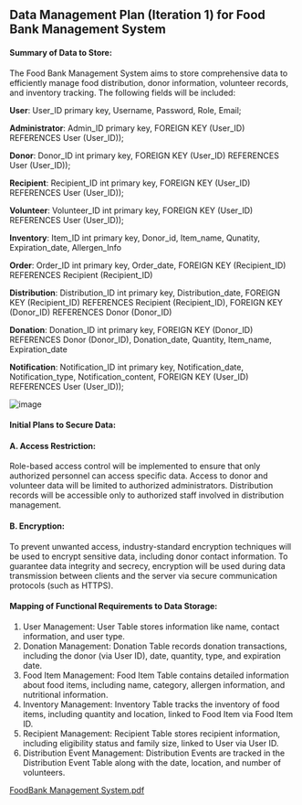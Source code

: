 ## Data Management Plan (Iteration 1) for Food Bank Management System

#### Summary of Data to Store:
The Food Bank Management System aims to store comprehensive data to efficiently manage food distribution, donor information, volunteer records, and inventory tracking. The following fields will be included:

**User**: User_ID primary key, Username, Password, Role, Email;

**Administrator**: Admin_ID primary key, FOREIGN KEY (User_ID) REFERENCES User (User_ID));

**Donor**: Donor_ID int primary key, FOREIGN KEY (User_ID) REFERENCES User (User_ID));

**Recipient**: Recipient_ID int primary key, FOREIGN KEY (User_ID) REFERENCES User (User_ID));

**Volunteer**: Volunteer_ID int primary key, FOREIGN KEY (User_ID) REFERENCES User (User_ID));

**Inventory**: Item_ID int primary key, Donor_id, Item_name, Qunatity, Expiration_date, Allergen_Info 

**Order**: Order_ID int primary key, Order_date, FOREIGN KEY (Recipient_ID) REFERENCES Recipient (Recipient_ID)

**Distribution**: Distribution_ID int primary key, Distribution_date, FOREIGN KEY (Recipient_ID) REFERENCES Recipient (Recipient_ID), FOREIGN KEY (Donor_ID) REFERENCES Donor (Donor_ID)

**Donation**: Donation_ID int primary key, FOREIGN KEY (Donor_ID) REFERENCES Donor (Donor_ID), Donation_date, Quantity, Item_name, Expiration_date 

**Notification**: Notification_ID int primary key, Notification_date, Notification_type, Notification_content, FOREIGN KEY (User_ID) REFERENCES User (User_ID));


![image](https://github.com/GDP-Team01/GDPProject_Team01/assets/26596363/57280fb5-b490-460d-9d64-b5123df7f3d8)


#### Initial Plans to Secure Data:

####  A. Access Restriction:

Role-based access control will be implemented to ensure that only authorized personnel can access specific data. Access to donor and volunteer data will be limited to authorized administrators. Distribution records will be accessible only to authorized staff involved in distribution management.

####  B. Encryption:

To prevent unwanted access, industry-standard encryption techniques will be used to encrypt sensitive data, including donor contact information. To guarantee data integrity and secrecy, encryption will be used during data transmission between clients and the server via secure communication protocols (such as HTTPS).

####  Mapping of Functional Requirements to Data Storage:

1. User Management: User Table stores information like name, contact information, and user type.
2. Donation Management: Donation Table records donation transactions, including the donor (via User ID), date, quantity, type, and expiration date.
3. Food Item Management: Food Item Table contains detailed information about food items, including name, category, allergen information, and nutritional information.
4. Inventory Management: Inventory Table tracks the inventory of food items, including quantity and location, linked to Food Item via Food Item ID.
5. Recipient Management: Recipient Table stores recipient information, including eligibility status and family size, linked to User via User ID.
6. Distribution Event Management: Distribution Events are tracked in the Distribution Event Table along with the date, location, and number of volunteers.

[FoodBank Management System.pdf](https://github.com/GDP-Team01/GDPProject_Team01/files/14429274/FoodBank.Management.System.pdf)


